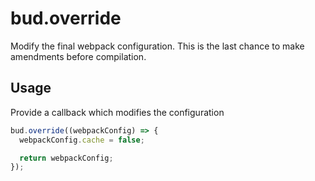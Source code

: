 # bud.override

Modify the final webpack configuration. This is the last chance to make amendments before compilation.

## Usage

Provide a callback which modifies the configuration

```js
bud.override((webpackConfig) => {
  webpackConfig.cache = false;

  return webpackConfig;
});
```
